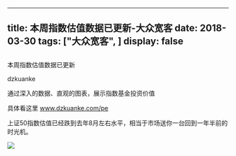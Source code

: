 
---
title:   本周指数估值数据已更新-大众宽客
date: 2018-03-30
tags: ["大众宽客", ]
display: false
---


## 



本周指数估值数据已更新




dzkuanke




通过深入的数据、直观的图表，展示指数基金投资价值


具体看这里 www.dzkuanke.com/pe



上证50指数估值已经跌到去年8月左右水平，相当于市场送你一台回到一年半前的时光机。



<img class="" data-ratio="0.5952045133991537" src="https://mmbiz.qpic.cn/mmbiz_png/PKw3FQPmhIhkt2QocmuiblaWJtr2LreBapNLrt0EQU5ycqGMgeDicVPXUl2Q7XQYhw1Y14Veicaf72hQELDTxGEbA/640?wx_fmt=png" data-type="png" data-w="709">












